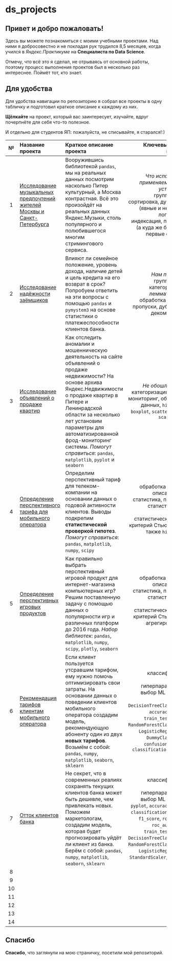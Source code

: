 # ds_projects

## **Привет и добро пожаловать!** 

Здесь вы можете познакомиться с моими учебными проектами. Над ними я добросовестно и не покладая рук трудился 8,5 месяцев, когда учился в *Яндекс.Практикуме* на **Специалиста по Data Science**. 

Отмечу, что всё это я сделал, не отрываясь от основной работы, поэтому процесс выполнения проектов был в несколько раз интереснее. Поймёт тот, кто знает.

## Для удобства 

Для удобства навигации по репозиторию я собрал все проекты в одну табличку и подготовил краткое описание к каждому из них. 

**Щёлкайте** на проект, который вас заинтересует, изучайте, вдруг почерпнёте для себя что-то полезное. 

И отдельно для студентов ЯП: пожалуйста, не списывайте, я старался!:)

|**№**| **Название проекта** | **Краткое описание проекта** | **Ключевые слова проекта**|
|:--------------------:| :-------------------- | :--------------------- |---------------------------:|
|1| [Исследование музыкальных предпочтений жителей Москвы и Санкт-Петербурга](https://github.com/AMarkeloff/ds_projects/tree/main/yandex_music)| Вооружившись библиотекой `pandas`, мы на реальных данных посмотрим насколько Питер культурный, а Москва контрастная. Всё это произойдёт на реальных данных Яндекс.Музыки, столь популярного и полюбившегося многим стримингового сервиса. | *Что используем, применяем и даже устраняем*: группировка, сортировка, дубликаты (явные и неявные), логическая индексация, пропуски (а куда же без них!), первые функции|
|2| [Исследование надёжности заёмщиков](https://github.com/AMarkeloff/ds_projects/tree/main/borrowers_reliability)| Влияют ли семейное положение, уровень дохода, наличие детей и цель кредита на его возврат в срок? Попробуем ответить на эти вопросы с помощью `pandas` и `pymystem3` на основе статистики о платежеспособности клиентов банка. | *Нам поможет*: группировка, категоризация, лемматизация, обработка данных, пропуски, дубликаты, декомпозиция|
|3| [Исследование объявлений о продаже квартир](https://github.com/AMarkeloff/ds_projects/tree/main/eda_appartment_sale_announcement)| Как отследить аномалии и мошенническую деятельность на сайте объявлений о продаже недвижимости? На основе архива Яндекс.Недвижимости о продаже квартир в Питере и Ленинрадской области за несколько лет установим параметры для автоматизированной фрод-мониторинг системы. *Помогут справиться*: `pandas`, `matplotlib`, `pyplot` и `seaborn`| *Не обошлось без*: категоризация,  фрод-мониторинг, обработка данных, `histogram`, `boxplot`, `scattermatrix`, `scatterplot` |
|4| [Определение перспективного тарифа для мобильного оператора](https://github.com/AMarkeloff/ds_projects/tree/main/money_making_tariff)|Определим перспективный тариф для телеком-компании на основании данных о годовой активности клиентов. Выводы подкрепим **статистической проверкой гипотез**. *Помогут справиться*: `pandas`, `matplotlib`, `numpy`, `scipy`| обработка данных, описательная статистика, проверка статистических гипотез, статистический тест, критерий Стьюдента, а также `histogram`, `boxplot`|
|5| [Определение перспективных игровых продуктов](https://github.com/AMarkeloff/ds_projects/tree/main/advanced_gaming_products)|Как правильно выбрать перспективный игровой продукт для интернет-магазина компьютерных игр? Решим поставленную задачу с помощью данных о популярности игр и различных платформ до 2016 года. *Набор библиотек*: `pandas`, `matplotlib`, `numpy`, `scipy`, `plotly`, `seaborn`| обработка данных, описательная статистика, проверка статистических гипотез, статистический тест, критерий Стьюдента, агрегированные данные|
|6|[Рекомендация тарифов клиентам мобильного оператора](https://github.com/AMarkeloff/ds_projects/tree/main/tariff_recommendation_model)|Если клиент пользуется утсравшим тарифом, ему нужно помочь оптимизировать свои затраты. На основании данных о поведении клиентов мобильного оператора создадим модель, рекомендующую абоненту один из двух **новых тарифов**. Возьмём с собой: `pandas`, `numpy`, `matplotlib`, `seaborn`, `sklearn`|классификация, подбор гиперпараметров, выбор ML модели, `pyplot`, `DecisionTreeClassifier`, `accuracy_score`, `train_test_split`, `RandomForestClassifier`, `LogisticRegression`, `DummyClassifier`, `confusion_matrix`, `classification_report`|
|7|[Отток клиентов банка](https://github.com/AMarkeloff/ds_projects/tree/main/bank_customers_churn)|Не секрет, что в современных реалиях сохранять текущих клиентов банка может быть дешевле, чем привлекать новых. Поможем маркетологам, создадим модель, которая будет прогнозировать уйдёт ли клиент из банка. Берём с собой: `pandas`, `numpy`, `matplotlib`, `seaborn`, `sklearn`|классификация, подбор гиперпараметров, выбор ML модели, `pyplot`, `accuracy_score`, `classification_report`, `f1_score`, `roc_curve`, `roc_auc_score`, `train_test_split`,  `DecisionTreeClassifier`, `RandomForestClassifier`, `LogisticRegression`, `StandardScaler`, `shuffle`|
|8|   |   |     |
|9|   |   |     |
|10|   |   |     |
|11|   |   |     |
|12|   |   |     |
|13|   |   |     |
|14|   |   |     |

## Спасибо

**Спасибо**, что заглянули на мою страничку, посетили мой репозиторий.
